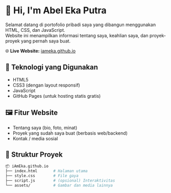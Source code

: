 # 👋 Hi, I'm Abel Eka Putra

Selamat datang di portofolio pribadi saya yang dibangun menggunakan HTML, CSS, dan JavaScript.  
Website ini menampilkan informasi tentang saya, keahlian saya, dan proyek-proyek yang pernah saya buat.

🌐 **Live Website:** [iameka.github.io](https://iameka.github.io/)

## 🔧 Teknologi yang Digunakan
- HTML5
- CSS3 (dengan layout responsif)
- JavaScript
- GitHub Pages (untuk hosting statis gratis)

## 🖼️ Fitur Website
- Tentang saya (bio, foto, minat)
- Proyek yang sudah saya buat (berbasis web/backend)
- Kontak / media sosial

## 📁 Struktur Proyek
```bash
📦 iAmEka.github.io
├── index.html       # Halaman utama
├── style.css        # File gaya
├── script.js        # (opsional) Interaktivitas
└── assets/          # Gambar dan media lainnya
